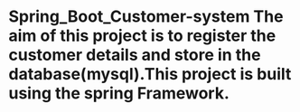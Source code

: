 # Spring_Boot_Customer-system The aim of this project is to register the customer details and store in the database(mysql).This project is built using the  spring Framework.
